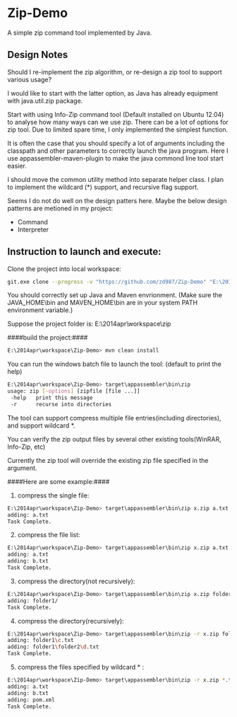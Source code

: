 Zip-Demo
========

A simple zip command tool implemented by Java.

Design Notes
----
Should I re-implement the zip algorithm, or re-design a zip tool to support various usage?

I would like to start with the latter option, as Java has already equipment with java.util.zip package.

Start with using Info-Zip command tool (Default installed on Ubuntu 12.04) to analyse how many ways can we use zip. There can be a lot of options for zip tool. Due to limited spare time, I only implemented the simplest function.

It is often the case that you should specify a lot of arguments including the classpath and other parameters to correctly launch the java program. Here I use appassembler-maven-plugin to make the java commond line tool start easier.

I should move the common utility method into separate helper class. I plan to implement the wildcard (*) support, and recursive flag support.

Seems I do not do well on the design patters here. Maybe the below design patterns are metioned in my project:
* Command
* Interpreter

Instruction to launch and execute:
--
Clone the project into local workspace:
```sh
git.exe clone --progress -v "https://github.com/zd987/Zip-Demo" "E:\2014apr\workspace\Zip-Demo"
```
You should correctly set up Java and Maven envrionment. (Make sure the JAVA_HOME\bin and MAVEN_HOME\bin are in your system PATH environment variable.)

Suppose the project folder is: E:\2014apr\workspace\zip

####build the project:####
```sh
E:\2014apr\workspace\Zip-Demo> mvn clean install
```
You can run the windows batch file to launch the tool: (default to print the help)
```sh
E:\2014apr\workspace\Zip-Demo> target\appassembler\bin\zip
usage: zip [-options] [zipfile [file ...]]
 -help   print this message
 -r      recurse into directories
```
The tool can support compress multiple file entries(including directories), and support wildcard *.

You can verify the zip output files by several other existing tools(WinRAR, Info-Zip, etc)

Currently the zip tool will override the existing zip file specified in the argument.

####Here are some example:####
1. compress the single file:
```sh
E:\2014apr\workspace\Zip-Demo> target\appassembler\bin\zip x.zip a.txt
adding: a.txt
Task Complete.
```
2. compress the file list:
```sh
E:\2014apr\workspace\Zip-Demo> target\appassembler\bin\zip x.zip a.txt b.txt
adding: a.txt
adding: b.txt
Task Complete.
```
3. compress the directory(not recursively):
```sh
E:\2014apr\workspace\Zip-Demo> target\appassembler\bin\zip x.zip folder1
adding: folder1/
Task Complete.
```
4. compress the directory(recursively):
```sh
E:\2014apr\workspace\Zip-Demo> target\appassembler\bin\zip -r x.zip folder1
adding: folder1\c.txt
adding: folder1\folder2\d.txt
Task Complete.
```
5. compress the files specified by wildcard * :
```sh
E:\2014apr\workspace\Zip-Demo> target\appassembler\bin\zip -r x.zip *.txt *.xml
adding: a.txt
adding: b.txt
adding: pom.xml
Task Complete.
```
